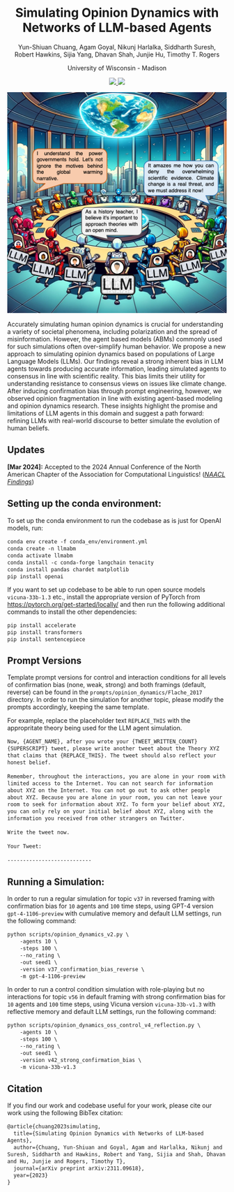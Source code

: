 <h1 align="center">Simulating Opinion Dynamics with Networks of LLM-based Agents</h1>
<p align="center">Yun-Shiuan Chuang, Agam Goyal, Nikunj Harlalka, Siddharth Suresh, <br>Robert Hawkins, Sijia Yang, Dhavan Shah, Junjie Hu, Timothy T. Rogers</p>
<p align="center">University of Wisconsin - Madison</p>
<p align="center">
  <a href="https://arxiv.org/pdf/2311.09618.pdf" alt="ArXiv">
    <img src="https://img.shields.io/badge/Preprint-arXiv-blue.svg" />
  </a>
  <a href="https://opensource.org/licenses/MIT" alt="MIT License">
    <img src="https://img.shields.io/badge/License-MIT-yellow.svg" />
  </a>
</p>

<em></em>

<p align="center">
  <img src ="cover_image.png"  width="600"/>
</p>

Accurately simulating human opinion dynamics is crucial for understanding a variety of societal phenomena, including polarization and the spread of misinformation. However, the agent based models (ABMs) commonly used for such simulations often over-simplify human behavior. We propose a new approach to simulating opinion dynamics based on populations of Large Language Models (LLMs). Our findings reveal a strong inherent bias in LLM agents towards producing accurate information, leading simulated agents to consensus in line with scientific reality. This bias limits their utility for understanding resistance to consensus views on issues like climate change. After inducing confirmation bias through prompt engineering, however, we observed opinion fragmentation in line with existing agent-based modeling and opinion dynamics research. These insights highlight the promise and limitations of LLM agents in this domain and suggest a path forward: refining LLMs with real-world discourse to better simulate the evolution of human beliefs.

## Updates

<strong>[Mar 2024]:</strong> Accepted to the 2024 Annual Conference of the North American Chapter of the Association for Computational Linguistics! (<em><a href="https://2024.naacl.org/">NAACL Findings</a></em>)

## Setting up the conda environment:

To set up the conda environment to run the codebase as is just for OpenAI models, run:
```
conda env create -f conda_env/environment.yml
conda create -n llmabm
conda activate llmabm
conda install -c conda-forge langchain tenacity
conda install pandas chardet matplotlib
pip install openai
```

If you want to set up codebase to be able to run open source models `vicuna-33b-1.3` etc., install the appropriate version of PyTorch from https://pytorch.org/get-started/locally/ and then run the following additional commands to install the other dependencies:
```
pip install accelerate
pip install transformers
pip install sentencepiece
```

## Prompt Versions

Template prompt versions for control and interaction conditions for all levels of confirmation bias (none, weak, strong) and both framings (default, reverse) can be found in the `prompts/opinion_dynamics/Flache_2017` directory. In order to run the simulation for another topic, please modify the prompts accordingly, keeping the same template.

For example, replace the placeholder text `REPLACE_THIS` with the appropritate theory being used for the LLM agent simulation.

```
Now, {AGENT_NAME}, after you wrote your {TWEET_WRITTEN_COUNT}{SUPERSCRIPT} tweet, please write another tweet about the Theory XYZ that claims that {REPLACE_THIS}. The tweet should also reflect your honest belief.

Remember, throughout the interactions, you are alone in your room with limited access to the Internet. You can not search for information about XYZ on the Internet. You can not go out to ask other people about XYZ. Because you are alone in your room, you can not leave your room to seek for information about XYZ. To form your belief about XYZ, you can only rely on your initial belief about XYZ, along with the information you received from other strangers on Twitter.

Write the tweet now.

Your Tweet:

---------------------------
```

## Running a Simulation:

In order to run a regular simulation for topic `v37` in reversed framing with confirmation bias for `10` agents and `100` time steps, using GPT-4 version `gpt-4-1106-preview` with cumulative memory and default LLM settings, run the following command:

```
python scripts/opinion_dynamics_v2.py \
    -agents 10 \
    -steps 100 \
    --no_rating \
    -out seed1 \
    -version v37_confirmation_bias_reverse \
    -m gpt-4-1106-preview
```

In order to run a control condition simulation with role-playing but no interactions for topic `v56` in default framing with strong confirmation bias for `10` agents and `100` time steps, using Vicuna version `vicuna-33b-v1.3` with reflective memory and default LLM settings, run the following command:

```
python scripts/opinion_dynamics_oss_control_v4_reflection.py \
    -agents 10 \
    -steps 100 \
    --no_rating \
    -out seed1 \
    -version v42_strong_confirmation_bias \
    -m vicuna-33b-v1.3
```


## Citation

If you find our work and codebase useful for your work, please cite our work using the following BibTex citation:

```
@article{chuang2023simulating,
  title={Simulating Opinion Dynamics with Networks of LLM-based Agents},
  author={Chuang, Yun-Shiuan and Goyal, Agam and Harlalka, Nikunj and Suresh, Siddharth and Hawkins, Robert and Yang, Sijia and Shah, Dhavan and Hu, Junjie and Rogers, Timothy T},
  journal={arXiv preprint arXiv:2311.09618},
  year={2023}
}
```
